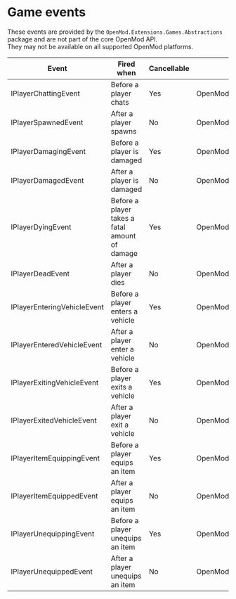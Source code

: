# Game events
These events are provided by the `OpenMod.Extensions.Games.Abstractions` package and are not part of the core OpenMod API.  
They may not be available on all supported OpenMod platforms.

| **Event**                   | **Fired when**                                  | **Cancellable** | **Namespace**                                 |
|-----------------------------|-------------------------------------------------|-----------------|-----------------------------------------------|
| IPlayerChattingEvent        | Before a player chats                           | Yes             | OpenMod.Extensions.Games.Abstractions.Players |
| IPlayerSpawnedEvent         | After a player spawns                           | No              | OpenMod.Extensions.Games.Abstractions.Players |
| IPlayerDamagingEvent        | Before a player is damaged                      | Yes             | OpenMod.Extensions.Games.Abstractions.Players |
| IPlayerDamagedEvent         | After a player is damaged                       | No              | OpenMod.Extensions.Games.Abstractions.Players |
| IPlayerDyingEvent           | Before a player takes a fatal  amount of damage | Yes             | OpenMod.Extensions.Games.Abstractions.Players |
| IPlayerDeadEvent            | After a player dies                             | No              | OpenMod.Extensions.Games.Abstractions.Players |
| IPlayerEnteringVehicleEvent | Before a player enters a vehicle                | Yes             | OpenMod.Extensions.Games.Abstractions.Players |
| IPlayerEnteredVehicleEvent  | After a player enter a vehicle                  | No              | OpenMod.Extensions.Games.Abstractions.Players |
| IPlayerExitingVehicleEvent  | Before a player exits a vehicle                 | Yes             | OpenMod.Extensions.Games.Abstractions.Players |
| IPlayerExitedVehicleEvent   | After a player exit a vehicle                   | No              | OpenMod.Extensions.Games.Abstractions.Players |
| IPlayerItemEquippingEvent   | Before a player equips an item                  | Yes             | OpenMod.Extensions.Games.Abstractions.Players |
| IPlayerItemEquippedEvent    | After a player equips an item                   | No              | OpenMod.Extensions.Games.Abstractions.Players |
| IPlayerUnequippingEvent     | Before a player unequips an item                | Yes             | OpenMod.Extensions.Games.Abstractions.Players |
| IPlayerUnequippedEvent      | After a player unequips an item                 | No              | OpenMod.Extensions.Games.Abstractions.Players |
